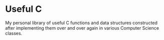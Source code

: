# Useful C
My personal library of useful C functions and data structures constructed after
implementing them over and over again in various Computer Science classes.
